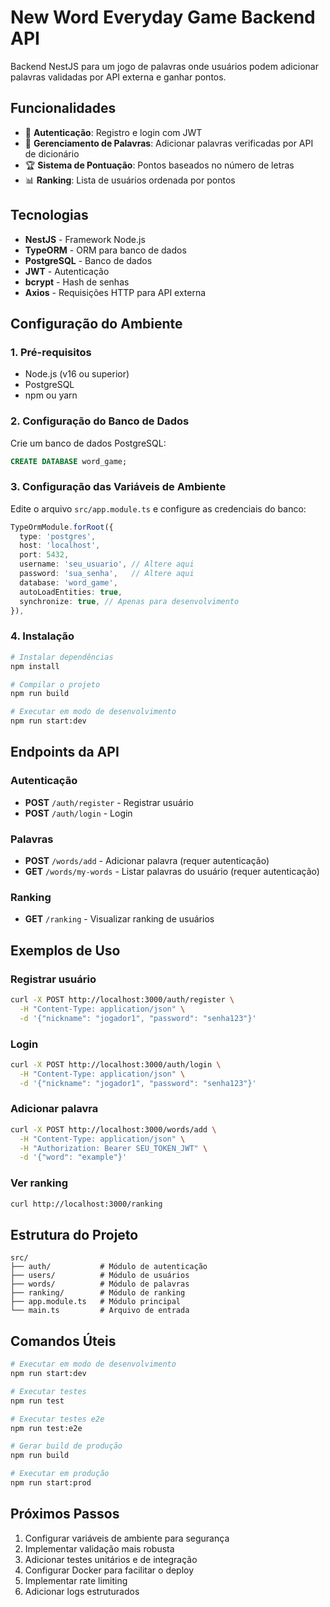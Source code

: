 # New Word Everyday Game Backend API

Backend NestJS para um jogo de palavras onde usuários podem adicionar palavras validadas por API externa e ganhar pontos.

## Funcionalidades

- 🔐 **Autenticação**: Registro e login com JWT
- 📝 **Gerenciamento de Palavras**: Adicionar palavras verificadas por API de dicionário
- 🏆 **Sistema de Pontuação**: Pontos baseados no número de letras
- 📊 **Ranking**: Lista de usuários ordenada por pontos

## Tecnologias

- **NestJS** - Framework Node.js
- **TypeORM** - ORM para banco de dados
- **PostgreSQL** - Banco de dados
- **JWT** - Autenticação
- **bcrypt** - Hash de senhas
- **Axios** - Requisições HTTP para API externa

## Configuração do Ambiente

### 1. Pré-requisitos

- Node.js (v16 ou superior)
- PostgreSQL
- npm ou yarn

### 2. Configuração do Banco de Dados

Crie um banco de dados PostgreSQL:

```sql
CREATE DATABASE word_game;
```

### 3. Configuração das Variáveis de Ambiente

Edite o arquivo `src/app.module.ts` e configure as credenciais do banco:

```typescript
TypeOrmModule.forRoot({
  type: 'postgres',
  host: 'localhost',
  port: 5432,
  username: 'seu_usuario', // Altere aqui
  password: 'sua_senha',   // Altere aqui
  database: 'word_game',
  autoLoadEntities: true,
  synchronize: true, // Apenas para desenvolvimento
}),
```

### 4. Instalação

```bash
# Instalar dependências
npm install

# Compilar o projeto
npm run build

# Executar em modo de desenvolvimento
npm run start:dev
```

## Endpoints da API

### Autenticação

- **POST** `/auth/register` - Registrar usuário
- **POST** `/auth/login` - Login

### Palavras

- **POST** `/words/add` - Adicionar palavra (requer autenticação)
- **GET** `/words/my-words` - Listar palavras do usuário (requer autenticação)

### Ranking

- **GET** `/ranking` - Visualizar ranking de usuários

## Exemplos de Uso

### Registrar usuário

```bash
curl -X POST http://localhost:3000/auth/register \
  -H "Content-Type: application/json" \
  -d '{"nickname": "jogador1", "password": "senha123"}'
```

### Login

```bash
curl -X POST http://localhost:3000/auth/login \
  -H "Content-Type: application/json" \
  -d '{"nickname": "jogador1", "password": "senha123"}'
```

### Adicionar palavra

```bash
curl -X POST http://localhost:3000/words/add \
  -H "Content-Type: application/json" \
  -H "Authorization: Bearer SEU_TOKEN_JWT" \
  -d '{"word": "example"}'
```

### Ver ranking

```bash
curl http://localhost:3000/ranking
```

## Estrutura do Projeto

```
src/
├── auth/           # Módulo de autenticação
├── users/          # Módulo de usuários
├── words/          # Módulo de palavras
├── ranking/        # Módulo de ranking
├── app.module.ts   # Módulo principal
└── main.ts         # Arquivo de entrada
```

## Comandos Úteis

```bash
# Executar em modo de desenvolvimento
npm run start:dev

# Executar testes
npm run test

# Executar testes e2e
npm run test:e2e

# Gerar build de produção
npm run build

# Executar em produção
npm run start:prod
```

## Próximos Passos

1. Configurar variáveis de ambiente para segurança
2. Implementar validação mais robusta
3. Adicionar testes unitários e de integração
4. Configurar Docker para facilitar o deploy
5. Implementar rate limiting
6. Adicionar logs estruturados
